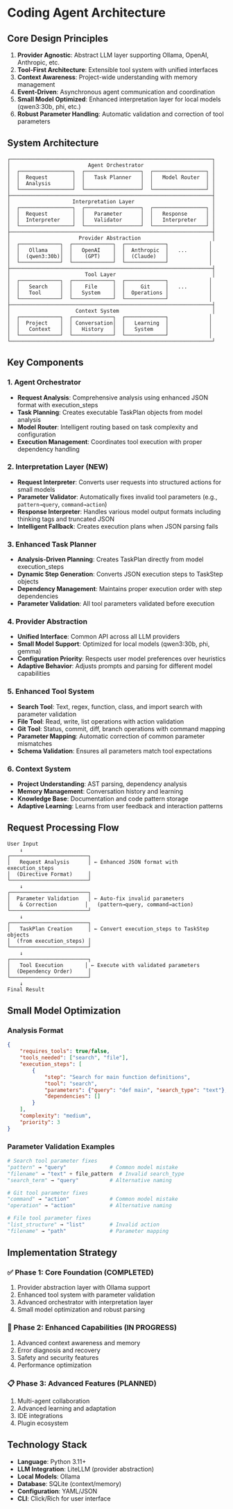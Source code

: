 # Coding Agent Architecture

## Core Design Principles

1. **Provider Agnostic**: Abstract LLM layer supporting Ollama, OpenAI, Anthropic, etc.
2. **Tool-First Architecture**: Extensible tool system with unified interfaces
3. **Context Awareness**: Project-wide understanding with memory management
4. **Event-Driven**: Asynchronous agent communication and coordination
5. **Small Model Optimized**: Enhanced interpretation layer for local models (qwen3:30b, phi, etc.)
6. **Robust Parameter Handling**: Automatic validation and correction of tool parameters

## System Architecture

```
┌─────────────────────────────────────────────────────────────────┐
│                         Agent Orchestrator                      │
│  ┌─────────────────┐  ┌──────────────────┐  ┌─────────────────┐ │
│  │  Request        │  │   Task Planner   │  │   Model Router  │ │
│  │  Analysis       │  │                  │  │                 │ │
│  └─────────────────┘  └──────────────────┘  └─────────────────┘ │
├─────────────────────────────────────────────────────────────────┤
│                    Interpretation Layer                         │
│  ┌─────────────────┐  ┌──────────────────┐  ┌─────────────────┐ │
│  │  Request        │  │   Parameter      │  │   Response      │ │
│  │  Interpreter    │  │   Validator      │  │   Interpreter   │ │
│  └─────────────────┘  └──────────────────┘  └─────────────────┘ │
├─────────────────────────────────────────────────────────────────┤
│                      Provider Abstraction                       │
│  ┌─────────────┐  ┌─────────────┐  ┌─────────────┐             │
│  │   Ollama    │  │   OpenAI    │  │  Anthropic  │   ...       │
│  │  (qwen3:30b)│  │    (GPT)    │  │  (Claude)   │             │
│  └─────────────┘  └─────────────┘  └─────────────┘             │
├─────────────────────────────────────────────────────────────────┤
│                        Tool Layer                               │
│  ┌─────────────┐  ┌─────────────┐  ┌─────────────┐             │
│  │   Search    │  │    File     │  │     Git     │   ...       │
│  │   Tool      │  │   System    │  │  Operations │             │
│  └─────────────┘  └─────────────┘  └─────────────┘             │
├─────────────────────────────────────────────────────────────────┤
│                     Context System                              │
│  ┌─────────────┐  ┌─────────────┐  ┌─────────────┐             │
│  │  Project    │  │ Conversation│  │   Learning  │             │
│  │   Context   │  │   History   │  │   System    │             │
│  └─────────────┘  └─────────────┘  └─────────────┘             │
└─────────────────────────────────────────────────────────────────┘
```

## Key Components

### 1. Agent Orchestrator
- **Request Analysis**: Comprehensive analysis using enhanced JSON format with execution_steps
- **Task Planning**: Creates executable TaskPlan objects from model analysis
- **Model Router**: Intelligent routing based on task complexity and configuration
- **Execution Management**: Coordinates tool execution with proper dependency handling

### 2. Interpretation Layer (NEW)
- **Request Interpreter**: Converts user requests into structured actions for small models
- **Parameter Validator**: Automatically fixes invalid tool parameters (e.g., `pattern→query`, `command→action`)
- **Response Interpreter**: Handles various model output formats including thinking tags and truncated JSON
- **Intelligent Fallback**: Creates execution plans when JSON parsing fails

### 3. Enhanced Task Planner
- **Analysis-Driven Planning**: Creates TaskPlan directly from model execution_steps
- **Dynamic Step Generation**: Converts JSON execution steps to TaskStep objects
- **Dependency Management**: Maintains proper execution order with step dependencies
- **Parameter Validation**: All tool parameters validated before execution

### 4. Provider Abstraction
- **Unified Interface**: Common API across all LLM providers
- **Small Model Support**: Optimized for local models (qwen3:30b, phi, gemma)
- **Configuration Priority**: Respects user model preferences over heuristics
- **Adaptive Behavior**: Adjusts prompts and parsing for different model capabilities

### 5. Enhanced Tool System
- **Search Tool**: Text, regex, function, class, and import search with parameter validation
- **File Tool**: Read, write, list operations with action validation
- **Git Tool**: Status, commit, diff, branch operations with command mapping
- **Parameter Mapping**: Automatic correction of common parameter mismatches
- **Schema Validation**: Ensures all parameters match tool expectations

### 6. Context System
- **Project Understanding**: AST parsing, dependency analysis
- **Memory Management**: Conversation history and learning
- **Knowledge Base**: Documentation and code pattern storage
- **Adaptive Learning**: Learns from user feedback and interaction patterns

## Request Processing Flow

```
User Input
    ↓
┌─────────────────────────┐
│   Request Analysis      │ ← Enhanced JSON format with execution_steps
│  (Directive Format)     │
└─────────────────────────┘
    ↓
┌─────────────────────────┐
│  Parameter Validation   │ ← Auto-fix invalid parameters
│   & Correction         │   (pattern→query, command→action)
└─────────────────────────┘
    ↓
┌─────────────────────────┐
│   TaskPlan Creation     │ ← Convert execution_steps to TaskStep objects
│  (from execution_steps) │
└─────────────────────────┘
    ↓
┌─────────────────────────┐
│   Tool Execution       │ ← Execute with validated parameters
│  (Dependency Order)     │
└─────────────────────────┘
    ↓
Final Result
```

## Small Model Optimization

### Analysis Format
```json
{
    "requires_tools": true/false,
    "tools_needed": ["search", "file"],
    "execution_steps": [
        {
            "step": "Search for main function definitions",
            "tool": "search",
            "parameters": {"query": "def main", "search_type": "text"},
            "dependencies": []
        }
    ],
    "complexity": "medium",
    "priority": 3
}
```

### Parameter Validation Examples
```python
# Search tool parameter fixes
"pattern" → "query"              # Common model mistake
"filename" → "text" + file_pattern  # Invalid search_type
"search_term" → "query"          # Alternative naming

# Git tool parameter fixes  
"command" → "action"             # Common model mistake
"operation" → "action"           # Alternative naming

# File tool parameter fixes
"list_structure" → "list"        # Invalid action
"filename" → "path"              # Parameter mapping
```

## Implementation Strategy

### ✅ Phase 1: Core Foundation (COMPLETED)
1. Provider abstraction layer with Ollama support
2. Enhanced tool system with parameter validation
3. Advanced orchestrator with interpretation layer
4. Small model optimization and robust parsing

### 🚧 Phase 2: Enhanced Capabilities (IN PROGRESS)
1. Advanced context awareness and memory
2. Error diagnosis and recovery
3. Safety and security features
4. Performance optimization

### 📋 Phase 3: Advanced Features (PLANNED)
1. Multi-agent collaboration
2. Advanced learning and adaptation
3. IDE integrations
4. Plugin ecosystem

## Technology Stack
- **Language**: Python 3.11+
- **LLM Integration**: LiteLLM (provider abstraction)
- **Local Models**: Ollama
- **Database**: SQLite (context/memory)
- **Configuration**: YAML/JSON
- **CLI**: Click/Rich for user interface